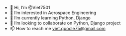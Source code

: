 - 👋 Hi, I’m @Viet7501
- 👀 I’m interested in Aerospace Engineering
- 🌱 I’m currently learning Python, Django
- 💞️ I’m looking to collaborate on Python, Django project
- 📫 How to reach me viet.quocle75@gmail.com

<!---
Viet7501/Viet7501 is a ✨ special ✨ repository because its `README.md` (this file) appears on your GitHub profile.
You can click the Preview link to take a look at your changes.
--->
